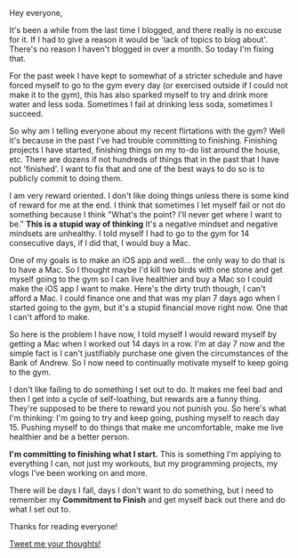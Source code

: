 Hey everyone,

It's been a while from the last time I blogged, and there really is no excuse for it. If I had to give a reason it would be 'lack of topics to blog about'. There's no reason I haven't blogged in over a month. So today I'm fixing that.

For the past week I have kept to somewhat of a stricter schedule and have forced myself to go to the gym every day (or exercised outside if I could not make it to the gym), this has also sparked myself to try and drink more water and less soda. Sometimes I fail at drinking less soda, sometimes I succeed.

So why am I telling everyone about my recent flirtations with the gym? Well it's because in the past I've had trouble committing to finishing. Finishing projects I have started, finishing things on my to-do list around the house, etc. There are dozens if not hundreds of things that in the past that I have not 'finished'. I want to fix that and one of the best ways to do so is to publicly commit to doing them.

I am very reward oriented. I don't like doing things unless there is some kind of reward for me at the end. I think that sometimes I let myself fail or not do something because I think "What's the point? I'll never get where I want to be." **This is a stupid way of thinking** It's a negative mindset and negative mindsets are unhealthy. I told myself I had to go to the gym for 14 consecutive days, if I did that, I would buy a Mac.

One of my goals is to make an iOS app and well... the only way to do that is to have a Mac. So I thought maybe I'd kill two birds with one stone and get myself going to the gym so I can live healthier and buy a Mac so I could make the iOS app I want to make. Here's the dirty truth though, I can't afford a Mac. I could finance one and that was my plan 7 days ago when I started going to the gym, but it's a stupid financial move right now. One that I can't afford to make.

So here is the problem I have now, I told myself I would reward myself by getting a Mac when I worked out 14 days in a row. I'm at day 7 now and the simple fact is I can't justifiably purchase one given the circumstances of the Bank of Andrew. So I now need to continually motivate myself to keep going to the gym.

I don't like failing to do something I set out to do. It makes me feel bad and then I get into a cycle of self-loathing, but rewards are a funny thing. They're supposed to be there to reward you not punish you. So here's what I'm thinking: I'm going to try and keep going, pushing myself to reach day 15. Pushing myself to do things that make me uncomfortable, make me live healthier and be a better person.

**I'm committing to finishing what I start.** This is something I'm applying to everything I can, not just my workouts, but my programming projects, my vlogs I've been working on and more.

There will be days I fall, days I don't want to do something, but I need to remember my **Commitment to Finish** and get myself back out there and do what I set out to.

Thanks for reading everyone!

[Tweet me your thoughts!](https://twitter.com/AndrewFomera)
